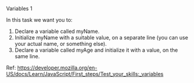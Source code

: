 Variables 1

In this task we want you to:

1. Declare a variable called myName.
2. Initialize myName with a suitable value, on a separate line (you can use your actual name, or something else).
3. Declare a variable called myAge and initialize it with a value, on the same line.

Ref: https://developer.mozilla.org/en-US/docs/Learn/JavaScript/First_steps/Test_your_skills:_variables

